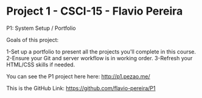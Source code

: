 # Project 1 - CSCI-15 - Flavio Pereira

P1: System Setup / Portfolio

Goals of this project:

1-Set up a portfolio to present all the projects you'll complete in this course.
2-Ensure your Git and server workflow is in working order.
3-Refresh your HTML/CSS skills if needed.

 You can see the P1 project here here:  http://p1.pezao.me/

 This is the GitHub Link: https://github.com/flavio-pereira/P1
